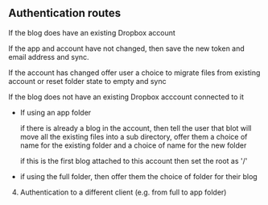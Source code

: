 Authentication routes
---------------------

If the blog does have an existing Dropbox account

  If the app and account have not changed, then save the new token and email address and sync.

  If the account has changed offer user a choice to migrate files from existing account or reset folder state to empty and sync

If the blog does not have an existing Dropbox acccount connected to it

  - If using an app folder

      if there is already a blog in the account,
        then tell the user that blot will move all the existing files into a sub directory, offer them a choice of name for the existing folder
        and a choice of name for the new folder

      if this is the first blog attached to this account
      then set the root as '/'

  - if using the full folder, then offer them the choice of folder for their blog


4. Authentication to a different client (e.g. from full to app folder)





